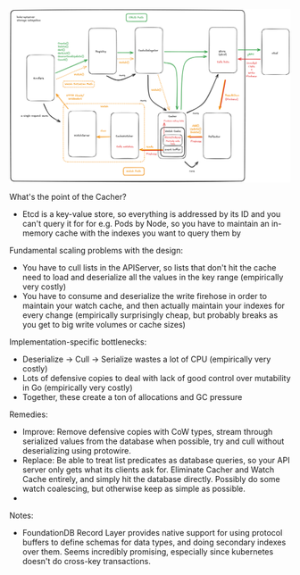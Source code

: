 ![Dataflow diagram](./Dataflow.png)

What's the point of the Cacher?
- Etcd is a key-value store, so everything is addressed by its ID and you can't query it for for e.g. Pods by Node, so you have to maintain an in-memory cache with the indexes you want to query them by

Fundamental scaling problems with the design:
- You have to cull lists in the APIServer, so lists that don't hit the cache need to load and deserialize all the values in the key range (empirically very costly)
- You have to consume and deserialize the write firehose in order to maintain your watch cache, and then actually maintain your indexes for every change (empirically surprisingly cheap, but probably breaks as you get to big write volumes or cache sizes)

Implementation-specific bottlenecks:
- Deserialize -> Cull -> Serialize wastes a lot of CPU (empirically very costly)
- Lots of defensive copies to deal with lack of good control over mutability in Go (empirically very costly)
- Together, these create a ton of allocations and GC pressure

Remedies:
- Improve: Remove defensive copies with CoW types, stream through serialized values from the database when possible, try and cull without deserializing using protowire.
- Replace: Be able to treat list predicates as database queries, so your API server only gets what its clients ask for. Eliminate Cacher and Watch Cache entirely, and simply hit the database directly. Possibly do some watch coalescing, but otherwise keep as simple as possible.
- 

Notes:
- FoundationDB Record Layer provides native support for using protocol buffers to define schemas for data types, and doing secondary indexes over them. Seems incredibly promising, especially since kubernetes doesn't do cross-key transactions. 
